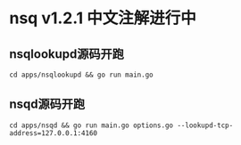 nsq v1.2.1 中文注解进行中
===

nsqlookupd源码开跑
-------
```
cd apps/nsqlookupd && go run main.go
```

nsqd源码开跑
-------
```
cd apps/nsqd && go run main.go options.go --lookupd-tcp-address=127.0.0.1:4160
```

